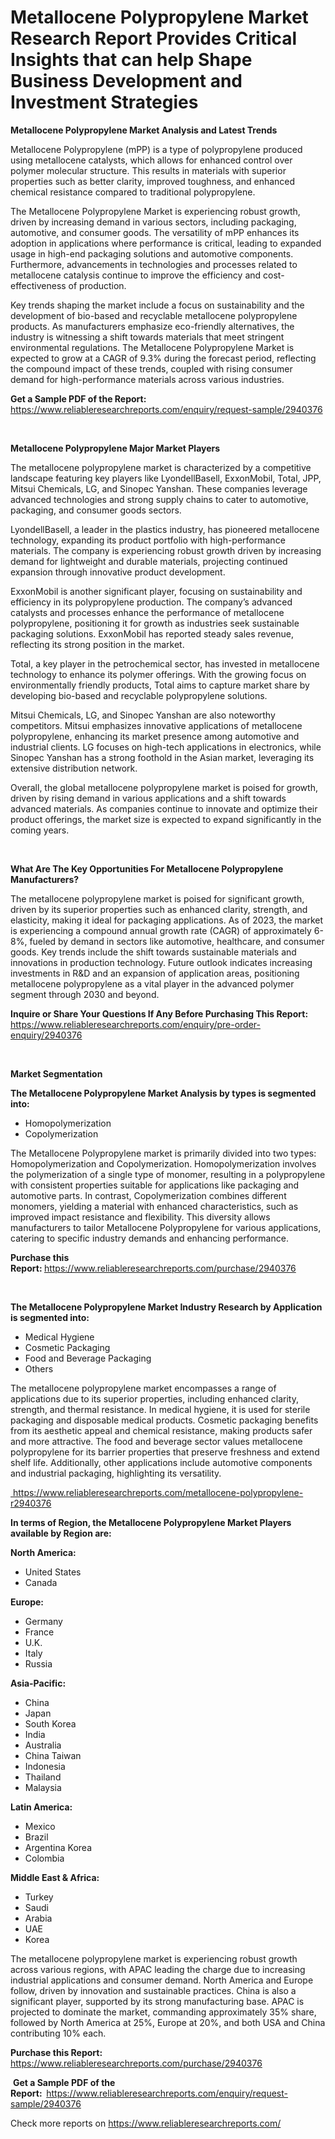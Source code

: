 <p><h1>Metallocene Polypropylene Market Research Report Provides Critical Insights that can help Shape Business Development and Investment Strategies</h1></p><p><strong>Metallocene Polypropylene Market Analysis and Latest Trends</strong></p>
<p><p>Metallocene Polypropylene (mPP) is a type of polypropylene produced using metallocene catalysts, which allows for enhanced control over polymer molecular structure. This results in materials with superior properties such as better clarity, improved toughness, and enhanced chemical resistance compared to traditional polypropylene.</p><p>The Metallocene Polypropylene Market is experiencing robust growth, driven by increasing demand in various sectors, including packaging, automotive, and consumer goods. The versatility of mPP enhances its adoption in applications where performance is critical, leading to expanded usage in high-end packaging solutions and automotive components. Furthermore, advancements in technologies and processes related to metallocene catalysis continue to improve the efficiency and cost-effectiveness of production.</p><p>Key trends shaping the market include a focus on sustainability and the development of bio-based and recyclable metallocene polypropylene products. As manufacturers emphasize eco-friendly alternatives, the industry is witnessing a shift towards materials that meet stringent environmental regulations. The Metallocene Polypropylene Market is expected to grow at a CAGR of 9.3% during the forecast period, reflecting the compound impact of these trends, coupled with rising consumer demand for high-performance materials across various industries.</p></p>
<p><strong>Get a Sample PDF of the Report:&nbsp;</strong> <a href="https://www.reliableresearchreports.com/enquiry/request-sample/2940376?utm_campaign=3309&utm_medium=2&utm_source=Github&utm_content=ia&utm_term=15032025&utm_id=metallocene-polypropylene">https://www.reliableresearchreports.com/enquiry/request-sample/2940376</a></p>
<p>&nbsp;</p>
<p><strong>Metallocene Polypropylene Major Market Players</strong></p>
<p><p>The metallocene polypropylene market is characterized by a competitive landscape featuring key players like LyondellBasell, ExxonMobil, Total, JPP, Mitsui Chemicals, LG, and Sinopec Yanshan. These companies leverage advanced technologies and strong supply chains to cater to automotive, packaging, and consumer goods sectors.</p><p>LyondellBasell, a leader in the plastics industry, has pioneered metallocene technology, expanding its product portfolio with high-performance materials. The company is experiencing robust growth driven by increasing demand for lightweight and durable materials, projecting continued expansion through innovative product development.</p><p>ExxonMobil is another significant player, focusing on sustainability and efficiency in its polypropylene production. The company’s advanced catalysts and processes enhance the performance of metallocene polypropylene, positioning it for growth as industries seek sustainable packaging solutions. ExxonMobil has reported steady sales revenue, reflecting its strong position in the market.</p><p>Total, a key player in the petrochemical sector, has invested in metallocene technology to enhance its polymer offerings. With the growing focus on environmentally friendly products, Total aims to capture market share by developing bio-based and recyclable polypropylene solutions.</p><p>Mitsui Chemicals, LG, and Sinopec Yanshan are also noteworthy competitors. Mitsui emphasizes innovative applications of metallocene polypropylene, enhancing its market presence among automotive and industrial clients. LG focuses on high-tech applications in electronics, while Sinopec Yanshan has a strong foothold in the Asian market, leveraging its extensive distribution network.</p><p>Overall, the global metallocene polypropylene market is poised for growth, driven by rising demand in various applications and a shift towards advanced materials. As companies continue to innovate and optimize their product offerings, the market size is expected to expand significantly in the coming years.</p></p>
<p>&nbsp;</p>
<p><strong>What Are The Key Opportunities For Metallocene Polypropylene Manufacturers?</strong></p>
<p><p>The metallocene polypropylene market is poised for significant growth, driven by its superior properties such as enhanced clarity, strength, and elasticity, making it ideal for packaging applications. As of 2023, the market is experiencing a compound annual growth rate (CAGR) of approximately 6-8%, fueled by demand in sectors like automotive, healthcare, and consumer goods. Key trends include the shift towards sustainable materials and innovations in production technology. Future outlook indicates increasing investments in R&D and an expansion of application areas, positioning metallocene polypropylene as a vital player in the advanced polymer segment through 2030 and beyond.</p></p>
<p><strong>Inquire or Share Your Questions If Any Before Purchasing This Report:</strong> <a href="https://www.reliableresearchreports.com/enquiry/pre-order-enquiry/2940376?utm_campaign=3309&utm_medium=2&utm_source=Github&utm_content=ia&utm_term=15032025&utm_id=metallocene-polypropylene">https://www.reliableresearchreports.com/enquiry/pre-order-enquiry/2940376</a></p>
<p>&nbsp;</p>
<p><strong>Market Segmentation</strong></p>
<p><strong>The Metallocene Polypropylene Market Analysis by types is segmented into:</strong></p>
<p><ul><li>Homopolymerization</li><li>Copolymerization</li></ul></p>
<p><p>The Metallocene Polypropylene market is primarily divided into two types: Homopolymerization and Copolymerization. Homopolymerization involves the polymerization of a single type of monomer, resulting in a polypropylene with consistent properties suitable for applications like packaging and automotive parts. In contrast, Copolymerization combines different monomers, yielding a material with enhanced characteristics, such as improved impact resistance and flexibility. This diversity allows manufacturers to tailor Metallocene Polypropylene for various applications, catering to specific industry demands and enhancing performance.</p></p>
<p><strong>Purchase this Report:&nbsp;</strong><a href="https://www.reliableresearchreports.com/purchase/2940376?utm_campaign=3309&utm_medium=2&utm_source=Github&utm_content=ia&utm_term=15032025&utm_id=metallocene-polypropylene">https://www.reliableresearchreports.com/purchase/2940376</a></p>
<p>&nbsp;</p>
<p><strong>The Metallocene Polypropylene Market Industry Research by Application is segmented into:</strong></p>
<p><ul><li>Medical Hygiene</li><li>Cosmetic Packaging</li><li>Food and Beverage Packaging</li><li>Others</li></ul></p>
<p><p>The metallocene polypropylene market encompasses a range of applications due to its superior properties, including enhanced clarity, strength, and thermal resistance. In medical hygiene, it is used for sterile packaging and disposable medical products. Cosmetic packaging benefits from its aesthetic appeal and chemical resistance, making products safer and more attractive. The food and beverage sector values metallocene polypropylene for its barrier properties that preserve freshness and extend shelf life. Additionally, other applications include automotive components and industrial packaging, highlighting its versatility.</p></p>
<p><a href="https://www.reliableresearchreports.com/metallocene-polypropylene-r2940376?utm_campaign=3309&utm_medium=2&utm_source=Github&utm_content=ia&utm_term=15032025&utm_id=metallocene-polypropylene">&nbsp;https://www.reliableresearchreports.com/metallocene-polypropylene-r2940376</a></p>
<p><strong>In terms of Region, the Metallocene Polypropylene Market Players available by Region are:</strong></p>
<p>
    <p> <strong> North America: </strong>
        <ul>
            <li>United States</li>
            <li>Canada</li>
        </ul>
        </p> 
    <p> <strong> Europe: </strong>
        <ul>
            <li>Germany</li>
            <li>France</li>
            <li>U.K.</li>
            <li>Italy</li>
            <li>Russia</li>
        </ul>
        </p> 
    <p> <strong> Asia-Pacific: </strong>
        <ul>
            <li>China</li>
            <li>Japan</li>
            <li>South Korea</li>
            <li>India</li>
            <li>Australia</li>
            <li>China Taiwan</li>
            <li>Indonesia</li>
            <li>Thailand</li>
            <li>Malaysia</li>
        </ul>
        </p> 
    <p> <strong> Latin America: </strong>
        <ul>
            <li>Mexico</li>
            <li>Brazil</li>
            <li>Argentina Korea</li>
            <li>Colombia</li>
        </ul>
        </p> 
    <p> <strong> Middle East & Africa: </strong>
        <ul>
            <li>Turkey</li>
            <li>Saudi</li>
            <li>Arabia</li>
            <li>UAE</li>
            <li>Korea</li>
        </ul>
    </p>
    </p>
<p><p>The metallocene polypropylene market is experiencing robust growth across various regions, with APAC leading the charge due to increasing industrial applications and consumer demand. North America and Europe follow, driven by innovation and sustainable practices. China is also a significant player, supported by its strong manufacturing base. APAC is projected to dominate the market, commanding approximately 35% share, followed by North America at 25%, Europe at 20%, and both USA and China contributing 10% each.</p></p>
<p><strong>Purchase this Report: </strong><a href="https://www.reliableresearchreports.com/purchase/2940376?utm_campaign=3309&utm_medium=2&utm_source=Github&utm_content=ia&utm_term=15032025&utm_id=metallocene-polypropylene">https://www.reliableresearchreports.com/purchase/2940376</a></p>
<p>&nbsp;<strong>Get a Sample PDF of the Report:&nbsp;&nbsp;</strong><a href="https://www.reliableresearchreports.com/enquiry/request-sample/2940376?utm_campaign=3309&utm_medium=2&utm_source=Github&utm_content=ia&utm_term=15032025&utm_id=metallocene-polypropylene">https://www.reliableresearchreports.com/enquiry/request-sample/2940376</a></p>
<p><strong></strong></p>
<p>Check more reports on <a href="https://www.reliableresearchreports.com/?utm_campaign=3309&utm_medium=2&utm_source=Github&utm_content=ia&utm_term=15032025&utm_id=metallocene-polypropylene">https://www.reliableresearchreports.com/</a></p>